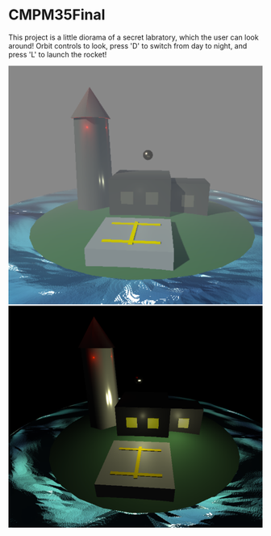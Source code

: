 # CMPM35Final

This project is a little diorama of a secret labratory, which the user can look around! Orbit controls to look, press 'D' to switch from day to night, and press 'L' to launch the rocket!

![Alt text](./capture.PNG "Day")
![Alt text](./night.PNG "Night")
